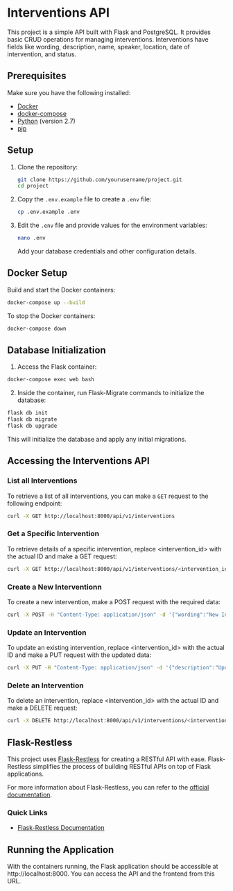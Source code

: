# Interventions API

This project is a simple API built with Flask and PostgreSQL. It provides basic CRUD operations for managing
interventions. Interventions have fields like wording, description, name, speaker, location, date of intervention, and
status.

## Prerequisites

Make sure you have the following installed:

- [Docker](https://www.docker.com/)
- [docker-compose](https://docs.docker.com/compose/install/)
- [Python](https://www.python.org/downloads/) (version 2.7)
- [pip](https://pip.pypa.io/en/stable/installation/)

## Setup

1. Clone the repository:

    ```bash
    git clone https://github.com/yourusername/project.git
    cd project
    ```

2. Copy the `.env.example` file to create a `.env` file:

    ```bash
    cp .env.example .env
    ```

3. Edit the `.env` file and provide values for the environment variables:

    ```bash
    nano .env
    ```

   Add your database credentials and other configuration details.

## Docker Setup

Build and start the Docker containers:

```bash
docker-compose up --build
```

To stop the Docker containers:

```bash
docker-compose down
```

## Database Initialization

1. Access the Flask container:

```bash
docker-compose exec web bash
```

2. Inside the container, run Flask-Migrate commands to initialize the database:

```bash
flask db init
flask db migrate
flask db upgrade
```

This will initialize the database and apply any initial migrations.

## Accessing the Interventions API

### List all Interventions

To retrieve a list of all interventions, you can make a `GET` request to the following endpoint:

```bash
curl -X GET http://localhost:8000/api/v1/interventions
```

### Get a Specific Intervention

To retrieve details of a specific intervention, replace <intervention_id> with the actual ID and make a GET request:

```bash
curl -X GET http://localhost:8000/api/v1/interventions/<intervention_id>
```

### Create a New Interventionn

To create a new intervention, make a POST request with the required data:

```bash
curl -X POST -H "Content-Type: application/json" -d '{"wording":"New Intervention","description":"Description of the intervention","name":"John Doe","speaker":"Speaker Name","location":"Event Location","date_of_intervention":"2023-01-01 12:00:00"}' http://localhost:8000/api/v1/interventions
```

### Update an Intervention

To update an existing intervention, replace <intervention_id> with the actual ID and make a PUT request with the
updated data:

```bash
curl -X PUT -H "Content-Type: application/json" -d '{"description":"Updated description"}' http://localhost:8000/api/v1/interventions/<intervention_id>
```

### Delete an Intervention

To delete an intervention, replace <intervention_id> with the actual ID and make a DELETE request:

```bash
curl -X DELETE http://localhost:8000/api/v1/interventions/<intervention_id>
```

## Flask-Restless

This project uses [Flask-Restless](https://flask-restless.readthedocs.io/) for creating a RESTful API with ease.
Flask-Restless simplifies the process of building RESTful APIs on top of Flask applications.

For more information about Flask-Restless, you can refer to
the [official documentation](https://flask-restless.readthedocs.io/).

### Quick Links

- [Flask-Restless Documentation](https://flask-restless.readthedocs.io/)

## Running the Application

With the containers running, the Flask application should be accessible at http://localhost:8000. You can access the API
and the frontend from this URL.

